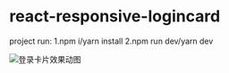 # react-responsive-logincard

project run:
  1.npm i/yarn install
  2.npm run dev/yarn dev

![登录卡片效果动图](https://user-images.githubusercontent.com/83505101/163507528-c24668fd-29bb-49a3-a1d8-ef884d51f281.gif)
